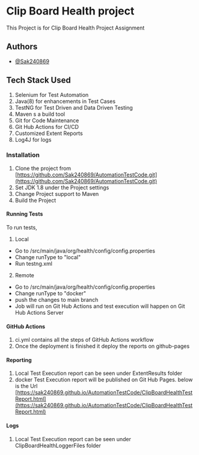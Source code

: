 
# Clip Board Health project

This Project is for Clip Board Health Project Assignment


## Authors

- [@Sak240869](https://github.com/Sak240869)

## Tech Stack Used

1. Selenium for Test Automation
2. Java(8) for enhancements in Test Cases
3. TestNG for Test Driven and Data Driven Testing
4. Maven s a build tool
5. Git for Code Maintenance
6. Git Hub Actions for CI/CD 
7. Customized Extent Reports 
8. Log4J for logs

### Installation

1. Clone the project from [https://github.com/Sak240869/AutomationTestCode.git](https://github.com/Sak240869/AutomationTestCode.git)
2. Set JDK 1.8 under the Project settings
3. Change Project support to Maven
4. Build the Project

#### Running Tests

To run tests,

1. Local
* Go to  /src/main/java/org/health/config/config.properties
* Change runType to "local"
* Run testng.xml


2. Remote

* Go to  /src/main/java/org/health/config/config.properties
* Change runType to "docker"
* push the changes to main branch
* Job will run on Git Hub Actions and test execution will happen on Git Hub Actions Server

#### GitHub Actions

1. ci.yml contains all the steps of GitHub Actions workflow
2. Once the deployment is finished it deploy the reports on github-pages


#### Reporting
1. Local
Test Execution report can be seen under ExtentResults folder
2. docker
Test Execution report will be published on Git Hub Pages. below is the Url
   [https://sak240869.github.io/AutomationTestCode/ClipBoardHealthTestReport.html](https://sak240869.github.io/AutomationTestCode/ClipBoardHealthTestReport.html)

#### Logs
1. Local
   Test Execution report can be seen under ClipBoardHealthLoggerFiles folder


